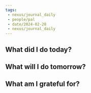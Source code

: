 ```yaml
---
tags:
 - nexus/journal_daily
 - people/pal
 - date/2024-02-28
 - nexus/journal_daily
---
```

## What did I do today?

## What will I do tomorrow?

## What am I grateful for? 